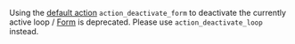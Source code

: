 Using the [default action](default-actions.mdx) `action_deactivate_form` to deactivate
the currently active loop / [Form](forms.mdx) is deprecated.
Please use `action_deactivate_loop` instead.
